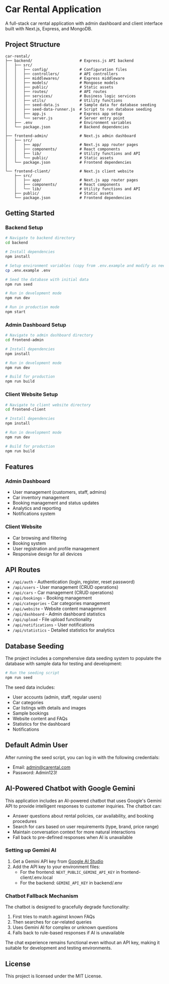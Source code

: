 # Car Rental Application

A full-stack car rental application with admin dashboard and client interface built with Next.js, Express, and MongoDB.

## Project Structure

```
car-rental/
├── backend/                     # Express.js API backend
│   ├── src/
│   │   ├── config/              # Configuration files
│   │   ├── controllers/         # API controllers
│   │   ├── middlewares/         # Express middleware
│   │   ├── models/              # Mongoose models
│   │   ├── public/              # Static assets
│   │   ├── routes/              # API routes
│   │   ├── services/            # Business logic services
│   │   ├── utils/               # Utility functions
│   │   ├── seed-data.js         # Sample data for database seeding
│   │   ├── seed-data-runner.js  # Script to run database seeding
│   │   ├── app.js               # Express app setup
│   │   └── server.js            # Server entry point
│   ├── .env                     # Environment variables
│   └── package.json             # Backend dependencies
│
├── frontend-admin/              # Next.js admin dashboard
│   ├── src/
│   │   ├── app/                 # Next.js app router pages
│   │   ├── components/          # React components
│   │   ├── lib/                 # Utility functions and API
│   │   └── public/              # Static assets
│   └── package.json             # Frontend dependencies
│
└── frontend-client/             # Next.js client website
    ├── src/
    │   ├── app/                 # Next.js app router pages 
    │   ├── components/          # React components
    │   └── lib/                 # Utility functions and API
    ├── public/                  # Static assets
    └── package.json             # Frontend dependencies
```

## Getting Started

### Backend Setup

```bash
# Navigate to backend directory
cd backend

# Install dependencies
npm install

# Setup environment variables (copy from .env.example and modify as needed)
cp .env.example .env

# Seed the database with initial data
npm run seed

# Run in development mode
npm run dev

# Run in production mode
npm start
```

### Admin Dashboard Setup

```bash
# Navigate to admin dashboard directory
cd frontend-admin

# Install dependencies
npm install

# Run in development mode
npm run dev

# Build for production
npm run build
```

### Client Website Setup

```bash
# Navigate to client website directory
cd frontend-client

# Install dependencies
npm install

# Run in development mode
npm run dev

# Build for production
npm run build
```

## Features

### Admin Dashboard
- User management (customers, staff, admins)
- Car inventory management
- Booking management and status updates
- Analytics and reporting
- Notifications system

### Client Website
- Car browsing and filtering
- Booking system
- User registration and profile management
- Responsive design for all devices

## API Routes

- `/api/auth` - Authentication (login, register, reset password)
- `/api/users` - User management (CRUD operations)
- `/api/cars` - Car management (CRUD operations)
- `/api/bookings` - Booking management
- `/api/categories` - Car categories management
- `/api/website` - Website content management
- `/api/dashboard` - Admin dashboard statistics
- `/api/upload` - File upload functionality
- `/api/notifications` - User notifications
- `/api/statistics` - Detailed statistics for analytics

## Database Seeding

The project includes a comprehensive data seeding system to populate the database with sample data for testing and development:

```bash
# Run the seeding script
npm run seed
```

The seed data includes:
- User accounts (admin, staff, regular users)
- Car categories
- Car listings with details and images
- Sample bookings
- Website content and FAQs
- Statistics for the dashboard
- Notifications

## Default Admin User

After running the seed script, you can log in with the following credentials:

- Email: admin@carental.com
- Password: Admin123!

## AI-Powered Chatbot with Google Gemini

This application includes an AI-powered chatbot that uses Google's Gemini API to provide intelligent responses to customer inquiries. The chatbot can:

- Answer questions about rental policies, car availability, and booking procedures
- Search for cars based on user requirements (type, brand, price range)
- Maintain conversation context for more natural interactions
- Fall back to pre-defined responses when AI is unavailable

### Setting up Gemini AI

1. Get a Gemini API key from [Google AI Studio](https://aistudio.google.com/app/apikey)
2. Add the API key to your environment files:
   - For the frontend: `NEXT_PUBLIC_GEMINI_API_KEY` in frontend-client/.env.local
   - For the backend: `GEMINI_API_KEY` in backend/.env

### Chatbot Fallback Mechanism

The chatbot is designed to gracefully degrade functionality:
1. First tries to match against known FAQs
2. Then searches for car-related queries
3. Uses Gemini AI for complex or unknown questions
4. Falls back to rule-based responses if AI is unavailable

The chat experience remains functional even without an API key, making it suitable for development and testing environments.

## License

This project is licensed under the MIT License. 